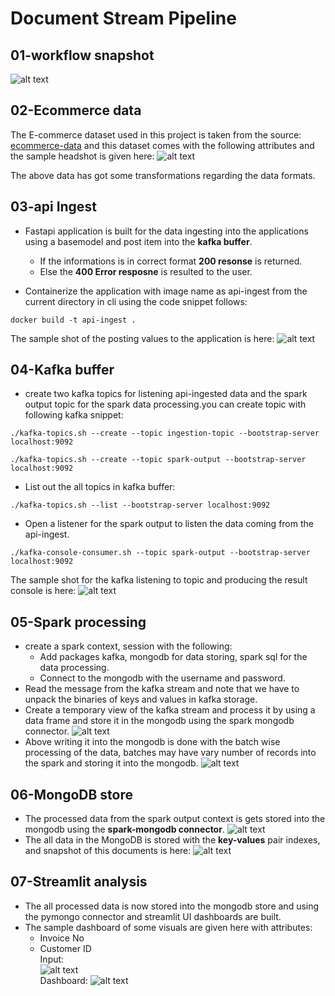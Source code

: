 # Document Stream Pipeline

## 01-workflow snapshot
![alt text](<Screenshot 2024-04-14 080154.png>)

## 02-Ecommerce data
The E-commerce dataset used in this project is taken from the source: [ecommerce-data](https://www.kaggle.com/datasets/carrie1/ecommerce-data) and this dataset comes with the following attributes and the sample headshot is given here:
![alt text](image.png)

The above data has got some transformations regarding the data formats.

## 03-api Ingest
* Fastapi application is built for the data ingesting into the applications using a basemodel and post item into the **kafka buffer**.<br>
    * If the informations is in correct format **200 resonse** is returned.
    * Else the **400 Error resposne** is resulted to the user.

* Containerize the application with image name as api-ingest from the current directory in cli using the code snippet follows:
```
docker build -t api-ingest .
```
The sample shot of the posting values to the application is here:
![alt text](<Screenshot 2024-04-10 071104.png>)

## 04-Kafka buffer
* create two kafka topics for listening api-ingested data and the spark output topic for the spark data processing.you can create topic with following kafka snippet:
```
./kafka-topics.sh --create --topic ingestion-topic --bootstrap-server localhost:9092

./kafka-topics.sh --create --topic spark-output --bootstrap-server localhost:9092
```
* List out the all topics in kafka buffer:
```
./kafka-topics.sh --list --bootstrap-server localhost:9092
```
* Open a listener for the spark output to listen the data coming from the api-ingest.
```
./kafka-console-consumer.sh --topic spark-output --bootstrap-server localhost:9092
```
The sample shot for the kafka listening to topic and producing the result console is here:
![alt text](<kafka console.png>)

## 05-Spark processing
* create a spark context, session with the following:<br>
    * Add packages kafka, mongodb for data storing, spark sql for the data processing.
    * Connect to the mongodb with the username and password.
* Read the message from the kafka stream and note that we have to unpack the binaries of keys and values in kafka storage.
* Create a temporary view of the kafka stream and process it by using a data frame and store it in the mongodb using the spark mongodb connector.
![alt text](<Screenshot 2024-04-10 071145.png>)
* Above writing it into the mongodb is done with the batch wise processing of the data, batches may have vary number of records into the spark and storing it into the mongodb.
![alt text](<Screenshot 2024-04-11 221411.png>)

## 06-MongoDB store
* The processed data from the spark output context is gets stored into the mongodb using the **spark-mongodb connector**.
![alt text](<Screenshot 2024-04-11 222823.png>)
* The all data in the MongoDB is stored with the **key-values** pair indexes, and snapshot of this documents is here:
![alt text](<Screenshot 2024-04-11 222749.png>)

## 07-Streamlit analysis
* The all processed data is now stored into the mongodb store and using the pymongo connector and streamlit UI dashboards are built.
* The sample dashboard of some visuals are given here with attributes:
    * Invoice No
    * Customer ID<br>
    Input:<br>
    ![alt text](<Screenshot 2024-04-11 223137.png>)  
    Dashboard:
    ![alt text](<Screenshot 2024-04-11 223205.png>)
